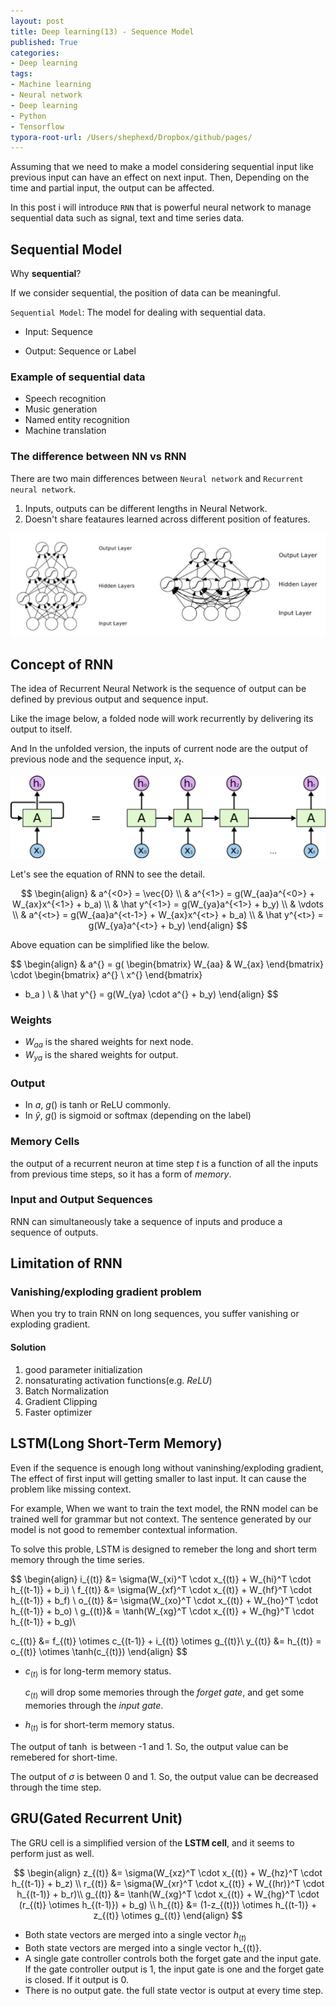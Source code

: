 ```yaml
---
layout: post
title: Deep learning(13) - Sequence Model
published: True
categories:
- Deep learning
tags:
- Machine learning
- Neural network
- Deep learning
- Python
- Tensorflow
typora-root-url: /Users/shephexd/Dropbox/github/pages/
---
```




Assuming that we need to make a model considering sequential input like previous input can have an effect on next input. Then, Depending on the time and partial input, the output can be affected.



In this post i will introduce `RNN` that is powerful neural network to manage sequential data such as signal, text and time series data.



<!--more-->



## Sequential Model

Why **sequential**?

If we consider sequential, the position of data can be meaningful.



`Sequential Model`: The model for dealing with sequential data.

- Input: Sequence

- Output: Sequence or Label



### Example of sequential data

- Speech recognition
- Music generation
- Named entity recognition
- Machine translation



### The difference between NN vs RNN

There are two main differences between `Neural network` and `Recurrent neural network`.

1. Inputs, outputs can be different lengths in Neural Network.
2. Doesn't share feataures learned across different position of features.



![nn_vs_rnn](/assets/post_images/DeepLearning/nn_vs_rnn.png)





## Concept of RNN

The idea of Recurrent Neural Network is the sequence of output can be defined by previous output and sequence input.

Like the image below, a folded node will work recurrently by delivering its output to itself.

And In the unfolded version, the inputs of current node are the output of previous node and the sequence input, $x_t$.



![unfolding_rnn](/assets/post_images/DeepLearning/unfolding_rnn.png)



Let's see the equation of RNN to see the detail.




$$
\begin{align}
& a^{<0>} = \vec{0} \\
& a^{<1>} = g(W_{aa}a^{<0>} + W_{ax}x^{<1>} + b_a) \\
& \hat y^{<1>} = g(W_{ya}a^{<1>} + b_y) \\
& \vdots \\
& a^{<t>} = g(W_{aa}a^{<t-1>} + W_{ax}x^{<t>} + b_a) \\
& \hat y^{<t>} = g(W_{ya}a^{<t>} + b_y)
\end{align}
$$


Above equation can be simplified like the below.


$$
\begin{align}
&
a^{<t>} = g(
\begin{bmatrix}
W_{aa} & W_{ax}
\end{bmatrix}
\cdot
\begin{bmatrix}
a^{<t-1>} \\
x^{<t>}
\end{bmatrix}
+ b_a
)
\\
& \hat y^{<t>} = g(W_{ya} \cdot a^{<t>} + b_y)
\end{align}
$$



### Weights

- $W_{aa}$ is the shared weights for next node.
- $W_{ya}$ is the shared weights for output.



### Output

- In $a$, $g()$ is tanh or ReLU commonly.
- In $\hat y$, $g()$ is sigmoid or softmax (depending on the label)



### Memory Cells

the output of a recurrent neuron at time step $t​$ is a function of all the inputs from previous time steps, so it has a form of *memory*.



### Input and Output Sequences

RNN can simultaneously take a sequence of inputs and produce a sequence of outputs.





## Limitation of RNN



### Vanishing/exploding gradient problem

When you try to train RNN on long sequences, you suffer vanishing or exploding gradient.



#### Solution

1.  good parameter initialization
2.  nonsaturating activation functions(e.g. *ReLU*)
3.  Batch Normalization
4.  Gradient Clipping
5.  Faster optimizer



## LSTM(Long Short-Term Memory)

Even if the sequence is enough long without vaninshing/exploding gradient, The effect of first input will getting smaller to last input. It can cause the problem like missing context. 

For example, When we want to train the text model, the RNN model can be trained well for grammar but not context. The sentence generated by our model is not good to remember contextual information.



To solve this proble, LSTM is designed to remeber the long and short term memory through the time series.  


$$
\begin{align}
i_{(t)} &= \sigma(W_{xi}^T \cdot x_{(t)} + W_{hi}^T \cdot h_{(t-1)} + b_i) \\
f_{(t)} &= \sigma(W_{xf}^T \cdot x_{(t)} + W_{hf}^T \cdot h_{(t-1)} + b_f) \\
o_{(t)} &= \sigma(W_{xo}^T \cdot x_{(t)} + W_{ho}^T \cdot h_{(t-1)} + b_o) \\
g_{(t)}& = \tanh(W_{xg}^T \cdot x_{(t)} + W_{hg}^T \cdot h_{(t-1)} + b_g)\\

c_{(t)} &= f_{(t)} \otimes c_{(t-1)} + i_{(t)} \otimes g_{(t)}\\
y_{(t)} &= h_{(t)} = o_{(t)} \otimes \tanh(c_{(t)})
\end{align}
$$



- $c_{(t)}$ is for long-term memory status.  

    $c_{(t)}$ will drop some memories through the *forget gate*, and get some memories through the *input gate*.

- $h_{(t)}$ is for short-term memory status.



The output of $\tanh$ is between -1 and 1. So, the output value can be remebered for short-time.

The output of $\sigma$ is between 0 and 1. So, the output value can be decreased through the time step.



## GRU(Gated Recurrent Unit)

The GRU cell is a simplified version of the **LSTM cell**, and it seems to perform just as well.


$$
\begin{align}
z_{(t)} &= \sigma(W_{xz}^T \cdot x_{(t)} + W_{hz}^T \cdot h_{(t-1)} + b_z) \\
r_{(t)} &= \sigma(W_{xr}^T \cdot x_{(t)} + W_{(hr)}^T \cdot h_{(t-1)} + b_r)\\
g_{(t)} &= \tanh(W_{xg}^T \cdot x_{(t)} + W_{hg}^T \cdot (r_{(t)} \otimes h_{(t-1)}) + b_g) \\
h_{(t)} &= (1-z_{(t)}) \otimes h_{(t-1)} + z_{(t)} \otimes g_{(t)}
\end{align}
$$


-   Both state vectors are merged into a single vector $h_{(t)}$
-   Both state vectors are merged into a single vector h_{(t)}.
-   A single gate controller controls both the forget gate and the input gate. If the gate controller output is 1, the input gate is one and the forget gate is closed. If it output is 0.
-   There is no output gate. the full state vector is output at every time step.



